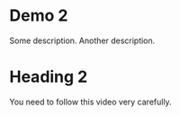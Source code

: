 # Demo 2

Some description.
Another description.

# Heading 2
You need to follow this video very carefully.
